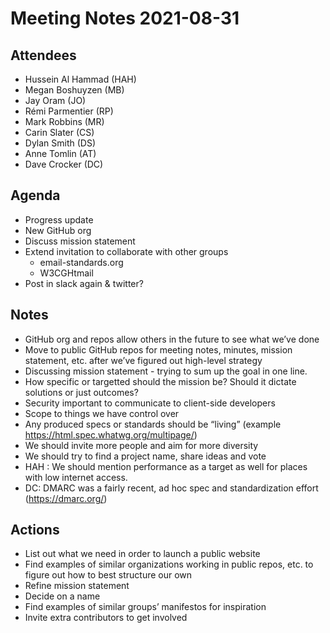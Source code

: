 # Meeting Notes 2021-08-31

## Attendees
* Hussein Al Hammad (HAH)
* Megan Boshuyzen (MB)
* Jay Oram (JO)
* Rémi Parmentier (RP)
* Mark Robbins (MR)
* Carin Slater (CS)
* Dylan Smith (DS)
* Anne Tomlin (AT)
* Dave Crocker (DC)

## Agenda
* Progress update
* New GitHub org
* Discuss mission statement 
* Extend invitation to collaborate with other groups
  + email-standards.org 
  + W3CGHtmail
* Post in slack again & twitter?

## Notes

* GitHub org and repos allow others in the future to see what we’ve done
* Move to public GitHub repos for meeting notes, minutes, mission statement, etc. after we’ve figured out high-level strategy
* Discussing mission statement - trying to sum up the goal in one line.
* How specific or targetted should the mission be? Should it dictate solutions or just outcomes?
* Security important to communicate to client-side developers
* Scope to things we have control over
* Any produced specs or standards should be “living” (example https://html.spec.whatwg.org/multipage/)
* We should invite more people and aim for more diversity
* We should try to find a project name, share ideas and vote
* HAH : We should mention performance as a target as well for places with low internet access.
* DC: DMARC was a fairly recent, ad hoc spec and standardization effort (https://dmarc.org/)

## Actions
* List out what we need in order to launch a public website
* Find examples of similar organizations working in public repos, etc. to figure out how to best structure our own
* Refine mission statement
* Decide on a name
* Find examples of similar groups’ manifestos for inspiration
* Invite extra contributors to get involved